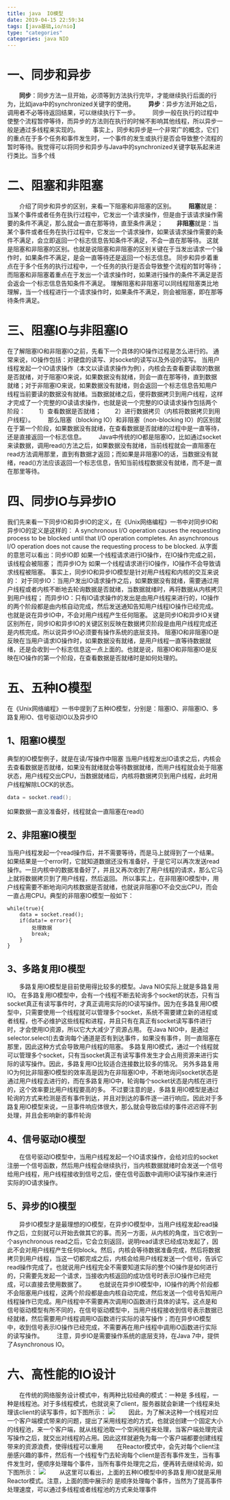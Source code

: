 ```yaml
---
title: java  IO模型
date: 2019-04-15 22:59:34
tags: [java基础,io/nio]
type: "categories"
categories: java NIO
---
```

# 一、同步和异步
&ensp;&ensp;&ensp;&ensp;**同步**：同步方法一旦开始，必须等到方法执行完毕，才能继续执行后面的行为，比如java中的synchronized关键字的使用。
&ensp;&ensp;&ensp;&ensp;**异步**：异步方法开始之后，调用者不必等待返回结果，可以继续执行下一步。
&ensp;&ensp;&ensp;&ensp;同步一般在执行的过程中使整个流程暂停等待，而异步的方法则在执行的时候不影响其他线程，所以异步一般是通过多线程来实现的。
&ensp;&ensp;&ensp;&ensp;事实上，同步和异步是一个非常广的概念，它们的重点在于多个任务和事件发生时，一个事件的发生或执行是否会导致整个流程的暂时等待。我觉得可以将同步和异步与Java中的synchronized关键字联系起来进行类比。当多个线
# 二、阻塞和非阻塞
&ensp;&ensp;&ensp;&ensp;介绍了同步和异步的区别，来看一下阻塞和非阻塞的区别。
&ensp;&ensp;&ensp;&ensp;**阻塞**就是：当某个事件或者任务在执行过程中，它发出一个请求操作，但是由于该请求操作需要的条件不满足，那么就会一直在那等待，直至条件满足；
&ensp;&ensp;&ensp;&ensp;**非阻塞**就是：当某个事件或者任务在执行过程中，它发出一个请求操作，如果该请求操作需要的条件不满足，会立即返回一个标志信息告知条件不满足，不会一直在那等待。
这就是阻塞和非阻塞的区别。也就是说阻塞和非阻塞的区别关键在于当发出请求一个操作时，如果条件不满足，是会一直等待还是返回一个标志信息。
同步和异步着重点在于多个任务的执行过程中，一个任务的执行是否会导致整个流程的暂时等待；
而阻塞和非阻塞着重点在于发出一个请求操作时，如果进行操作的条件不满足是否会返会一个标志信息告知条件不满足。
理解阻塞和非阻塞可以同线程阻塞类比地理解，当一个线程进行一个请求操作时，如果条件不满足，则会被阻塞，即在那等待条件满足。
# 三、阻塞IO与非阻塞IO
在了解阻塞IO和非阻塞IO之前，先看下一个具体的IO操作过程是怎么进行的。
通常来说，IO操作包括：对硬盘的读写、对socket的读写以及外设的读写。
当用户线程发起一个IO请求操作（本文以读请求操作为例），内核会去查看要读取的数据是否就绪，对于阻塞IO来说，如果数据没有就绪，则会一直在那等待，直到数据就绪；对于非阻塞IO来说，如果数据没有就绪，则会返回一个标志信息告知用户线程当前要读的数据没有就绪。当数据就绪之后，便将数据拷贝到用户线程，这样才完成了一个完整的IO读请求操作，也就是说一个完整的IO读请求操作包括两个阶段：
&ensp;&ensp;&ensp;&ensp;1）查看数据是否就绪；
&ensp;&ensp;&ensp;&ensp;2）进行数据拷贝（内核将数据拷贝到用户线程）。
&ensp;&ensp;&ensp;&ensp;那么阻塞（blocking IO）和非阻塞（non-blocking IO）的区别就在于第一个阶段，如果数据没有就绪，在查看数据是否就绪的过程中是一直等待，还是直接返回一个标志信息。
&ensp;&ensp;&ensp;&ensp;Java中传统的IO都是阻塞IO，比如通过socket来读数据，调用read()方法之后，如果数据没有就绪，当前线程就会一直阻塞在read方法调用那里，直到有数据才返回；而如果是非阻塞IO的话，当数据没有就绪，read()方法应该返回一个标志信息，告知当前线程数据没有就绪，而不是一直在那里等待。
# 四、同步IO与异步IO
我们先来看一下同步IO和异步IO的定义，在《Unix网络编程》一书中对同步IO和异步IO的定义是这样的：
A synchronous I/O operation causes the requesting process to be blocked until that I/O operation completes.
An asynchronous I/O operation does not cause the requesting process to be blocked.
从字面的意思可以看出：同步IO即 如果一个线程请求进行IO操作，在IO操作完成之前，该线程会被阻塞；
而异步IO为 如果一个线程请求进行IO操作，IO操作不会导致请求线程被阻塞。
事实上，同步IO和异步IO模型是针对用户线程和内核的交互来说的：
对于同步IO：当用户发出IO请求操作之后，如果数据没有就绪，需要通过用户线程或者内核不断地去轮询数据是否就绪，当数据就绪时，再将数据从内核拷贝到用户线程；
而异步IO：只有IO请求操作的发出是由用户线程来进行的，IO操作的两个阶段都是由内核自动完成，然后发送通知告知用户线程IO操作已经完成。也就是说在异步IO中，不会对用户线程产生任何阻塞。
这是同步IO和异步IO关键区别所在，同步IO和异步IO的关键区别反映在数据拷贝阶段是由用户线程完成还是内核完成。所以说异步IO必须要有操作系统的底层支持。
阻塞IO和非阻塞IO是反映在当用户请求IO操作时，如果数据没有就绪，是用户线程一直等待数据就绪，还是会收到一个标志信息这一点上面的。也就是说，阻塞IO和非阻塞IO是反映在IO操作的第一个阶段，在查看数据是否就绪时是如何处理的。
# 五、五种IO模型
在《Unix网络编程》一书中提到了五种IO模型，分别是：阻塞IO、非阻塞IO、多路复用IO、信号驱动IO以及异步IO
## 1、阻塞IO模型
典型的IO模型例子，就是在读/写操作中阻塞
当用户线程发出IO请求之后，内核会去查看数据是否就绪，如果没有就绪就会等待数据就绪，而用户线程就会处于阻塞状态，用户线程交出CPU，当数据就绪后，内核将数据拷贝到用户线程，此时用户线程解除LOCK的状态。
```java
data = socket.read(); 
```
如果数据一直没准备好，线程就会一直阻塞在read()
## 2、非阻塞IO模型
当用户线程发起一个read操作后，并不需要等待，而是马上就得到了一个结果。如果结果是一个error时，它就知道数据还没有准备好，于是它可以再次发送read操作。一旦内核中的数据准备好了，并且又再次收到了用户线程的请求，那么它马上就将数据拷贝到了用户线程，然后返回。
所以事实上，在非阻塞IO模型中，用户线程需要不断地询问内核数据是否就绪，也就说非阻塞IO不会交出CPU，而会一直占用CPU。典型的非阻塞IO模型一般如下：
```
while(true){ 
    data = socket.read(); 
    if(data!= error){ 
        处理数据 
        break; 
    } 
} 
```
## 3、多路复用IO模型
&ensp;&ensp;&ensp;&ensp;多路复用IO模型是目前使用得比较多的模型。Java NIO实际上就是多路复用IO。
在多路复用IO模型中，会有一个线程不断去轮询多个socket的状态，只有当socket真正有读写事件时，才真正调用实际的IO读写操作。因为在多路复用IO模型中，只需要使用一个线程就可以管理多个socket，系统不需要建立新的进程或者线程，也不必维护这些线程和进程，并且只有在真正有socket读写事件进行时，才会使用IO资源，所以它大大减少了资源占用。
在Java NIO中，是通过selector.select()去查询每个通道是否有到达事件，如果没有事件，则一直阻塞在那里，因此这种方式会导致用户线程的阻塞。
多路复用IO模式，通过一个线程就可以管理多个socket，只有当socket真正有读写事件发生才会占用资源来进行实际的读写操作。因此，多路复用IO比较适合连接数比较多的情况。
另外多路复用IO为何比非阻塞IO模型的效率高是因为在非阻塞IO中，不断地询问socket状态是通过用户线程去进行的，而在多路复用IO中，轮询每个socket状态是内核在进行的，这个效率要比用户线程要高的多。
不过要注意的是，多路复用IO模型是通过轮询的方式来检测是否有事件到达，并且对到达的事件逐一进行响应。因此对于多路复用IO模型来说，一旦事件响应体很大，那么就会导致后续的事件迟迟得不到处理，并且会影响新的事件轮询
## 4、信号驱动IO模型
&ensp;&ensp;&ensp;&ensp;在信号驱动IO模型中，当用户线程发起一个IO请求操作，会给对应的socket注册一个信号函数，然后用户线程会继续执行，当内核数据就绪时会发送一个信号给用户线程，用户线程接收到信号之后，便在信号函数中调用IO读写操作来进行实际的IO请求操作。
## 5、异步的IO模型
&ensp;&ensp;&ensp;&ensp;异步IO模型才是最理想的IO模型，在异步IO模型中，当用户线程发起read操作之后，立刻就可以开始去做其它的事。而另一方面，从内核的角度，当它收到一个asynchronous read之后，它会立刻返回，说明read请求已经成功发起了，因此不会对用户线程产生任何block。然后，内核会等待数据准备完成，然后将数据拷贝到用户线程，当这一切都完成之后，内核会给用户线程发送一个信号，告诉它read操作完成了。也就说用户线程完全不需要知道实际的整个IO操作是如何进行的，只需要先发起一个请求，当接收内核返回的成功信号时表示IO操作已经完成，可以直接去使用数据了。
&ensp;&ensp;&ensp;&ensp;也就说在异步IO模型中，IO操作的两个阶段都不会阻塞用户线程，这两个阶段都是由内核自动完成，然后发送一个信号告知用户线程操作已完成。用户线程中不需要再次调用IO函数进行具体的读写。这点是和信号驱动模型有所不同的，在信号驱动模型中，当用户线程接收到信号表示数据已经就绪，然后需要用户线程调用IO函数进行实际的读写操作；而在异步IO模型中，收到信号表示IO操作已经完成，不需要再在用户线程中调用iO函数进行实际的读写操作。
&ensp;&ensp;&ensp;&ensp;注意，异步IO是需要操作系统的底层支持，在Java 7中，提供了Asynchronous IO。
# 六、高性能的IO设计
&ensp;&ensp;&ensp;&ensp;在传统的网络服务设计模式中，有两种比较经典的模式：一种是 多线程，一种是线程池。对于多线程模式，也就说来了client，服务器就会新建一个线程来处理该client的读写事件，如下图所示：
![](/manyThread.jpg)
&ensp;&ensp;&ensp;&ensp;因此，为了解决这种一个线程对应一个客户端模式带来的问题，提出了采用线程池的方式，也就说创建一个固定大小的线程池，来一个客户端，就从线程池取一个空闲线程来处理，当客户端处理完读写操作之后，就交出对线程的占用。因此这样就避免为每一个客户端都要创建线程带来的资源浪费，使得线程可以重用
&ensp;&ensp;&ensp;&ensp;在Reactor模式中，会先对每个client注册感兴趣的事件，然后有一个线程专门去轮询每个client是否有事件发生，当有事件发生时，便顺序处理每个事件，当所有事件处理完之后，便再转去继续轮询，如下图所示：
![](/react.jpg)
&ensp;&ensp;&ensp;&ensp;从这里可以看出，上面的五种IO模型中的多路复用IO就是采用Reactor模式。注意，上面的图中展示的 是顺序处理每个事件，当然为了提高事件处理速度，可以通过多线程或者线程池的方式来处理事件